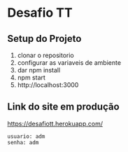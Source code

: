 # Desafio TT

## Setup do Projeto
1. clonar o repositorio
2. configurar as variaveis de ambiente
3. dar npm install
4. npm start
5. http://localhost:3000

## Link do site em produção
https://desafiott.herokuapp.com/
```
usuario: adm
senha: adm
```
